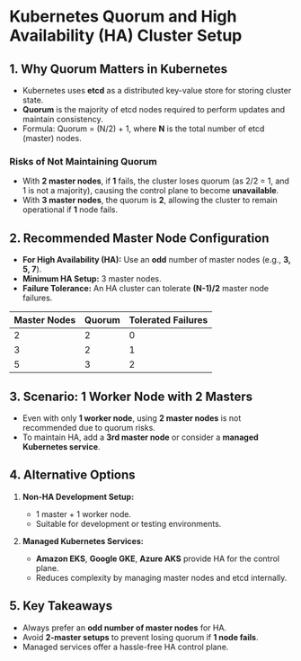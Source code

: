 # Kubernetes Quorum and High Availability (HA) Cluster Setup

## 1. Why Quorum Matters in Kubernetes

- Kubernetes uses **etcd** as a distributed key-value store for storing cluster state.
- **Quorum** is the majority of etcd nodes required to perform updates and maintain consistency.
- Formula: Quorum = (N/2) + 1, where **N** is the total number of etcd (master) nodes.

### Risks of Not Maintaining Quorum

- With **2 master nodes**, if **1** fails, the cluster loses quorum (as 2/2 = 1, and 1 is not a majority), causing the control plane to become **unavailable**.
- With **3 master nodes**, the quorum is **2**, allowing the cluster to remain operational if **1** node fails.

## 2. Recommended Master Node Configuration

- **For High Availability (HA):** Use an **odd** number of master nodes (e.g., **3, 5, 7**).
- **Minimum HA Setup:** 3 master nodes.
- **Failure Tolerance:** An HA cluster can tolerate **(N-1)/2** master node failures.

| Master Nodes | Quorum | Tolerated Failures |
| ------------ | ------ | ------------------ |
| 2            | 2      | 0                  |
| 3            | 2      | 1                  |
| 5            | 3      | 2                  |

## 3. Scenario: 1 Worker Node with 2 Masters

- Even with only **1 worker node**, using **2 master nodes** is not recommended due to quorum risks.
- To maintain HA, add a **3rd master node** or consider a **managed Kubernetes service**.

## 4. Alternative Options

1. **Non-HA Development Setup:**

   - 1 master + 1 worker node.
   - Suitable for development or testing environments.

2. **Managed Kubernetes Services:**

   - **Amazon EKS**, **Google GKE**, **Azure AKS** provide HA for the control plane.
   - Reduces complexity by managing master nodes and etcd internally.

## 5. Key Takeaways

- Always prefer an **odd number of master nodes** for HA.
- Avoid **2-master setups** to prevent losing quorum if **1 node fails**.
- Managed services offer a hassle-free HA control plane.


